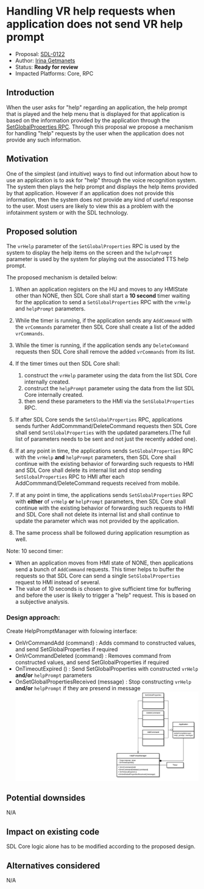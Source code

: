 # Handling VR help requests when application does not send VR help prompt

* Proposal: [SDL-0122](0122-New_rules_for_providing_VRHelpItems_VRHelpTitle.md)
* Author: [Irina Getmanets](https://github.com/GetmanetsIrina)
* Status: **Ready for review**
* Impacted Platforms: Core, RPC

## Introduction
When the user asks for "help" regarding an application, the help prompt that is played and the help menu that is displayed for that application is based on the information provided by the application through the [SetGlobalProperties RPC](https://github.com/smartdevicelink/sdl_core/blob/master/src/components/interfaces/MOBILE_API.xml#L3125).
Through this proposal we propose a mechanism for handling "help" requests by the user when the application does not provide any such information.

## Motivation
One of the simplest (and intuitive) ways to find out information about how to use an application is to ask for "help" through the voice recognition system. The system then plays the help prompt and displays the help items provided by that application. However if an application does not provide this information, then the system does not provide any kind of useful response to the user. Most users are likely to view this as a problem with the infotainment system or with the SDL technology.


## Proposed solution

The `vrHelp` parameter of the `SetGlobalProperties` RPC is used by the system to display the help items on the screen and the `helpPrompt` parameter is used by the system for playing out the associated TTS help prompt.

The proposed mechanism is detailed below:
1. When an application registers on the HU and moves to any HMIState other than NONE, then SDL Core shall start a **10 second** timer waiting for the application to send a `SetGlobalProperties` RPC with the `vrHelp` and `helpPrompt` parameters.
2. While the timer is running, if the application sends any `AddCommand` with the `vrCommands` parameter then SDL Core shall create a list of the added `vrCommands`.
3. While the timer is running, if the application sends any `DeleteCommand` requests then SDL Core shall remove the added `vrCommands` from its list.
4. If the timer times out then SDL Core shall:
	1. construct the `vrHelp` parameter using the data from the list SDL Core internally created.
  	2. construct the `helpPrompt` parameter using the data from the list SDL Core internally created.
  	3. then send these parameters to the HMI via the `SetGlobalProperties` RPC.
5. If after SDL Core sends the `SetGlobalProperties` RPC, applications sends further AddCommmand/DeleteCommand requests then SDL Core shall send `SetGlobalProperties` with the updated parameters.(The full list of parameters needs to be sent and not just the recently added one).
6. If at any point in time, the applications sends `SetGlobalProperties` RPC with the `vrHelp` **and** `helpPrompt` parameters, then SDL Core shall continue with the existing behavior of forwarding such requests to HMI and SDL Core shall delete its internal list and stop sending `SetGlobalProperties` RPC to HMI after each AddCommmand/DeleteCommand requests received from mobile.

7. If at any point in time, the applications sends `SetGlobalProperties` RPC with **either** of `vrHelp` **or** `helpPrompt` parameters, then SDL Core shall continue with the existing behavior of forwarding such requests to HMI and SDL Core shall not delete its internal list and shall continue to update the parameter which was not provided by the application.
8. The same process shall be followed during application resumption as well.

Note:
10 second timer:
  - When an application moves from HMI state of NONE, then applications send a bunch of `AddCommand` requests. This timer helps to buffer the requests so that SDL Core can send a single `SetGlobalProperties` request to HMI instead of several.
  - The value of 10 seconds is chosen to give sufficient time for buffering and before the user is likely to trigger a "help" request. This is based on a subjective analysis.

### Design approach:
Create HelpPromptManager with folowing interface:
 - OnVrCommandAdd (command) : Adds command to constructed values, and send SetGlobalProperties if required
 - OnVrCommandDeleted (command) : Removes command from constructed values, and send SetGlobalProperties if required
 - OnTimeoutExpired () : Send SetGlobalProperties with constructed `vrHelp` **and/or** `helpPrompt` parameters
 - OnSetGlobalPropertiesReceived (message) : Stop constructing `vrHelp` **and/or** `helpPrompt` if they are presend in message
 ![Class diagramm](/assets/proposals/0122-new_rules_for_providing_vr_help_items_vr_help_title/0122-New_rules_for_providing_VRHelpItems_VRHelpTitl.png)
## Potential downsides

N/A

## Impact on existing code

SDL Core logic alone has to be modified according to the proposed design.
## Alternatives considered

N/A

